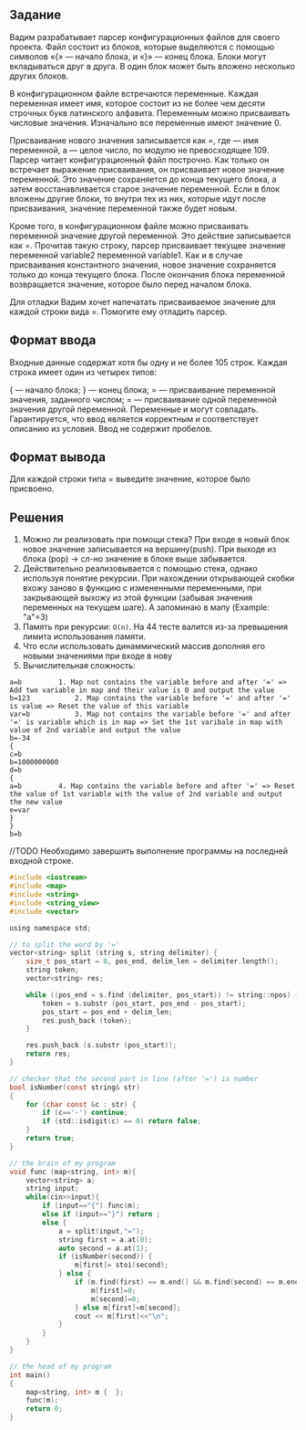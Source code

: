 ## Задание 
Вадим разрабатывает парсер конфигурационных файлов для своего проекта. Файл состоит из блоков, которые выделяются с помощью символов «{» — начало блока, и «}» — конец блока. Блоки могут вкладываться друг в друга. В один блок может быть вложено несколько других блоков.

В конфигурационном файле встречаются переменные. Каждая переменная имеет имя, которое состоит из не более чем десяти строчных букв латинского алфавита. Переменным можно присваивать числовые значения. Изначально все переменные имеют значение 0.

Присваивание нового значения записывается как <variable>=<number>, где <variable> — имя переменной, а <number> — целое число, по модулю не превосходящее 109. Парсер читает конфигурационный файл построчно. Как только он встречает выражение присваивания, он присваивает новое значение переменной. Это значение сохраняется до конца текущего блока, а затем восстанавливается старое значение переменной. Если в блок вложены другие блоки, то внутри тех из них, которые идут после присваивания, значение переменной также будет новым.

Кроме того, в конфигурационном файле можно присваивать переменной значение другой переменной. Это действие записывается как <variable1>=<variable2>. Прочитав такую строку, парсер присваивает текущее значение переменной variable2 переменной variable1. Как и в случае присваивания константного значения, новое значение сохраняется только до конца текущего блока. После окончания блока переменной возвращается значение, которое было перед началом блока.

Для отладки Вадим хочет напечатать присваиваемое значение для каждой строки вида <variable1>=<variable2>. Помогите ему отладить парсер.

## Формат ввода
Входные данные содержат хотя бы одну и не более 105 строк. Каждая строка имеет один из четырех типов:

{ — начало блока;
} — конец блока;
<variable>=<number> — присваивание переменной значения, заданного числом;
<variable1>=<variable2> — присваивание одной переменной значения другой переменной. Переменные <variable1> и <variable2> могут совпадать.
Гарантируется, что ввод является корректным и соответствует описанию из условия. Ввод не содержит пробелов.

## Формат вывода
Для каждой строки типа <variable1>=<variable2> выведите значение, которое было присвоено.

## Решения
1. Можно ли реализовать при помощи стека? При входе в новый блок новое значение записывается на вершину(push). При выходе из блока (pop) -> сл-но значение в блоке выше забывается.
2. Действительно реализовывается с помощью стека, однако используя понятие рекурсии. При нахождении открывающей скобки вхожу заново в функцию с измененными переменными, при закрывающей выхожу из этой функции (забывая значения переменных на текущем шаге). А запоминаю в мапу (Example: "a"=3)
3. Память при рекурсии: `O(n)`. На 44 тесте валится из-за превышения лимита использования памяти.
4. Что если использовать динаммический массив дополняя его новыми значениями при входе в нову
5. Вычислительная сложность: 
```
a=b			1. Map not contains the variable before and after '=' => Add two variable in map and their value is 0 and output the value
b=123			2. Map contains the variable before '=' and after '=' is value => Reset the value of this variable 
var=b			3. Map not contains the variable before '=' and after '=' is variable which is in map => Set the 1st varibale in map with value of 2nd variable and output the value 
b=-34			
{
c=b
b=1000000000
d=b
{
a=b			4. Map contains the variable before and after '=' => Reset the value of 1st variable with the value of 2nd variable and output the new value 
e=var
}
}
b=b
```

//TODO Необходимо завершить выполнение программы на последней входной строке. 
```c
#include <iostream>
#include <map>
#include <string>
#include <string_view>
#include <vector>

using namespace std;

// to split the word by '=' 
vector<string> split (string s, string delimiter) {
    size_t pos_start = 0, pos_end, delim_len = delimiter.length();
    string token;
    vector<string> res;

    while ((pos_end = s.find (delimiter, pos_start)) != string::npos) {
        token = s.substr (pos_start, pos_end - pos_start);
        pos_start = pos_end + delim_len;
        res.push_back (token);
    }

    res.push_back (s.substr (pos_start));
    return res;
}

// checker that the second part in line (after '=') is number
bool isNumber(const string& str)
{
    for (char const &c : str) {
        if (c=='-') continue;
        if (std::isdigit(c) == 0) return false;
    }
    return true;
}

// the brain of my program
void func (map<string, int> m){
    vector<string> a;
    string input;
    while(cin>>input){
        if (input=="{") func(m);
        else if (input=="}") return ;
        else {
            a = split(input,"=");
            string first = a.at(0);
            auto second = a.at(1);
            if (isNumber(second)) {
                m[first]= stoi(second);
            } else {
                if (m.find(first) == m.end() && m.find(second) == m.end()){
                    m[first]=0;
                    m[second]=0;
                } else m[first]=m[second];
                cout << m[first]<<"\n";
            }
        }
    }
}

// the head of my program
int main()
{
    map<string, int> m {  };
    func(m);
    return 0;
}
```